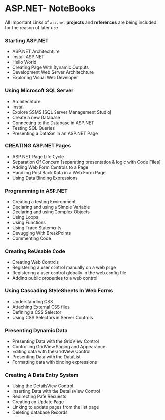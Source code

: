 # ASP.NET- NoteBooks

All Important Links of `asp.net` <b>projects</b> and <b>references</b> are being included for the reason of later use


### Starting ASP.NET
  - ASP.NET Architechture
  - Install ASP.NET
  - Hello World
  - Creating Page With Dynamic Outputs
  - Development Web Server Architechture
  - Exploring Visual Web Developer 

### Using Microsoft SQL Server
  - Architechture
  - Install
  - Explore SSMS [SQL Server Management Studio]
  - Create a new Database
  - Connecting to the Database in ASP.NET
  - Testing SQL Queries
  - Presenting a DataSet in an ASP.NET Page
  
### CREATING ASP.NET Pages
  - ASP.NET Page Life Cycle
  - Separation Of Concern [separating presentation & logic with Code Files]
  - Adding Web Form Controls to a Page
  - Handling Post Back Data in a Web Form Page
  - Using Data Binding Expressions
  
### Programming in ASP.NET
  - Creating a testing Environment
  - Declaring and using a Simple Variable
  - Declaring and using Complex Objects
  - Using Loops
  - Using Functions
  - Using Trace Statements
  - Devugging With BreakPoints
  - Commenting Code

### Creating ReUsable Code
  - Creating Web Controls
  - Registering a user control manually on a web page
  - Registering a user control globally in the web.config file
  - Adding public properties to a web control

### Using Cascading StyleSheets In Web Forms
  - Understanding CSS
  - Attaching External CSS files
  - Defining a CSS Selector
  - Using CSS Selectors in Server Controls

### Presenting Dynamic Data
  - Presenting Data with the GridView Control
  - Controlling GridView Paging and Appearance
  - Editing data with the GridView Control
  - Presenting Data with the DataList
  - Formatting data with binding expressions
  
### Creating A Data Entry System
  - Using the DetailsView Control
  - Inserting Data with the DetailsView Control
  - Redirecting Pafe Requests
  - Creating an Update Page
  - Linking to update pages from the list page
  - Deleting database Records

